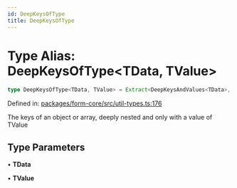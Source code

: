 ```yaml
---
id: DeepKeysOfType
title: DeepKeysOfType
---
```


<!-- DO NOT EDIT: this page is autogenerated from the type comments -->

# Type Alias: DeepKeysOfType\<TData, TValue\>

```ts
type DeepKeysOfType<TData, TValue> = Extract<DeepKeysAndValues<TData>, AnyDeepKeyAndValue<string, TValue>>["key"];
```

Defined in: [packages/form-core/src/util-types.ts:176](https://github.com/ws-rush/form/blob/main/packages/form-core/src/util-types.ts#L176)

The keys of an object or array, deeply nested and only with a value of TValue

## Type Parameters

• **TData**

• **TValue**
